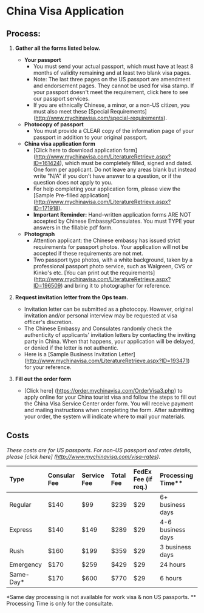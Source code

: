 # China Visa Application

## Process:
1. **Gather all the forms listed below.**
    - **Your passport**
      - You must send your actual passport, which must have at least 8 months of validity remaining and at least two blank visa pages. 
      - Note: The last three pages on the US passport are amendment and endorsement pages. They cannot be used for visa stamp. If your passport doesn't meet the requirement, click here to see our passport services.
      - If you are ethnically Chinese, a minor, or a non-US citizen, you must also meet these [Special Requirements] (http://www.mychinavisa.com/special-requirements).
    - **Photocopy of passport**
      - You must provide a CLEAR copy of the information page of your passport in addition to your original passport. 
    - **China visa application form**
      - [Click here to download application form] (http://www.mychinavisa.com/LiteratureRetrieve.aspx?ID=161424), which must be completely filled, signed and dated. One form per applicant. Do not leave any areas blank but instead write "N/A" if you don't have answer to a question, or if the question does not apply to you.
      - For help completing your application form, please view the [Sample Pre-filled application] (http://www.mychinavisa.com/LiteratureRetrieve.aspx?ID=171918).
      - **Important Reminder:** Hand-written application forms ARE NOT accepted by Chinese Embassy/Consulates. You must TYPE your answers in the fillable pdf form.
    - **Photograph**
      - Attention applicant: the Chinese embassy has issued strict requirements for passport photos. Your application will not be accepted if these requirements are not met. 
      - Two passport type photos, with a white background, taken by a professional passport photo service, such as Walgreen, CVS or Kinko's etc. [You can print out the requirements] (http://www.mychinavisa.com/LiteratureRetrieve.aspx?ID=196509) and bring it to photographer for reference.

2. **Request invitation letter from the Ops team.**
    - Invitation letter can be submitted as a photocopy. However, original invitation and/or personal interview may be requested at visa officer's discretion.
    - The Chinese Embassy and Consulates randomly check the authenticity of applicants' invitation letters by contacting the inviting party in China. When that happens, your application will be delayed, or denied if the letter is not authentic.
    - Here is a [Sample Business Invitation Letter] (http://www.mychinavisa.com/LiteratureRetrieve.aspx?ID=193471) for your reference.
3. **Fill out the order form**
    - [Click here] (https://order.mychinavisa.com/OrderVisa3.php) to apply online for your China tourist visa and follow the steps to fill out the China Visa Service Center order form. You will receive payment and mailing instructions when completing the form. After submitting your order, the system will indicate where to mail your materials.


## Costs

*These costs are for US passports. For non-US passport and rates details, please [click here] (http://www.mychinavisa.com/visa-rates).*

|Type|Consular Fee|Service Fee|Total Fee|FedEx Fee (if req.)|Processing Time**|  
|:----|:----|:----|:----|:----|:----|
|Regular|$140|$99|$239|$29|6+ business days|
|Express|$140|$149|$289|$29|4-6 business days|
|Rush|$160|$199|$359|$29|3 business days|
|Emergency|$170|$259|$429|$29|24 hours|
|Same-Day*|$170|$600|$770|$29|6 hours|

*Same day processing is not available for work visa & non US passports. 
** Processing Time is only for the consultate.
